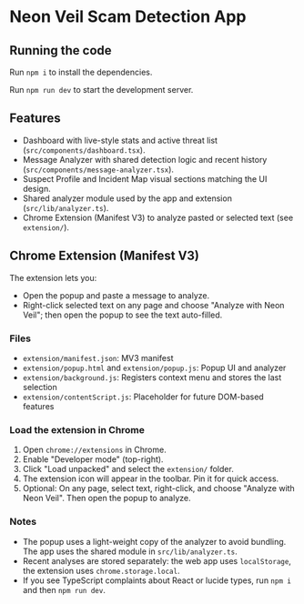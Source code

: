 # Neon Veil Scam Detection App



## Running the code

Run `npm i` to install the dependencies.

Run `npm run dev` to start the development server.

## Features

- Dashboard with live-style stats and active threat list (`src/components/dashboard.tsx`).
- Message Analyzer with shared detection logic and recent history (`src/components/message-analyzer.tsx`).
- Suspect Profile and Incident Map visual sections matching the UI design.
- Shared analyzer module used by the app and extension (`src/lib/analyzer.ts`).
- Chrome Extension (Manifest V3) to analyze pasted or selected text (see `extension/`).

## Chrome Extension (Manifest V3)

The extension lets you:

- Open the popup and paste a message to analyze.
- Right-click selected text on any page and choose "Analyze with Neon Veil"; then open the popup to see the text auto-filled.

### Files

- `extension/manifest.json`: MV3 manifest
- `extension/popup.html` and `extension/popup.js`: Popup UI and analyzer
- `extension/background.js`: Registers context menu and stores the last selection
- `extension/contentScript.js`: Placeholder for future DOM-based features

### Load the extension in Chrome

1. Open `chrome://extensions` in Chrome.
2. Enable "Developer mode" (top-right).
3. Click "Load unpacked" and select the `extension/` folder.
4. The extension icon will appear in the toolbar. Pin it for quick access.
5. Optional: On any page, select text, right-click, and choose "Analyze with Neon Veil". Then open the popup to analyze.

### Notes

- The popup uses a light-weight copy of the analyzer to avoid bundling. The app uses the shared module in `src/lib/analyzer.ts`.
- Recent analyses are stored separately: the web app uses `localStorage`, the extension uses `chrome.storage.local`.
- If you see TypeScript complaints about React or lucide types, run `npm i` and then `npm run dev`.
